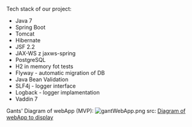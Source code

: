 Tech stack of our project:

* Java 7 
* Spring Boot
* Tomcat 
* Hibernate 
* JSF 2.2 
* JAX-WS z jaxws-spring 
* PostgreSQL
* H2 in memory fot tests
* Flyway - automatic migration of DB
* Java Bean Validation 
* SLF4j -  logger interface
* Logback - logger implamentation
* Vaddin 7

Gants' Diagram of webApp (MVP):
![gantWebApp.png](https://bitbucket.org/repo/rGxLq8/images/1743693215-gantWebApp.png)
src: [Diagram of webApp to display](https://drive.google.com/file/d/0B89d2CJg1yNNSktJcjdoeC1qRDg/view?usp=sharing)